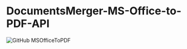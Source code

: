 # DocumentsMerger-MS-Office-to-PDF-API

![GitHub MSOfficeToPDF](https://external-content.duckduckgo.com/iu/?u=http%3A%2F%2Fgasparnagy.com%2Fwp-content%2Fuploads%2F2017%2F04%2FNET-Core-Logo_2colors_Boxed_RGB_bitmap_BIG-300x202.png&f=1&nofb=1)
